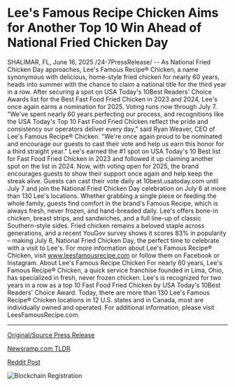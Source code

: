 # Lee's Famous Recipe Chicken Aims for Another Top 10 Win Ahead of National Fried Chicken Day

SHALIMAR, FL, June 16, 2025 /24-7PressRelease/ -- As National Fried Chicken Day approaches, Lee's Famous Recipe® Chicken, a name synonymous with delicious, home-style fried chicken for nearly 60 years, heads into summer with the chance to claim a national title for the third year in a row. After securing a spot on USA Today's 10Best Readers' Choice Awards list for the Best Fast Food Fried Chicken in 2023 and 2024, Lee's once again earns a nomination for 2025. Voting runs now through July 7.   "We've spent nearly 60 years perfecting our process, and recognitions like the USA Today's Top 10 Fast Food Fried Chicken reflect the pride and consistency our operators deliver every day," said Ryan Weaver, CEO of Lee's Famous Recipe® Chicken. "We're once again proud to be nominated and encourage our guests to cast their vote and help us earn this honor for a third straight year."   Lee's earned the #1 spot on USA Today's 10 Best list for Fast Food Fried Chicken in 2023 and followed it up claiming another spot on the list in 2024. Now, with voting open for 2025, the brand encourages guests to show their support once again and help keep the streak alive.   Guests can cast their vote daily at 10best.usatoday.com until July 7 and join the National Fried Chicken Day celebration on July 6 at more than 130 Lee's locations. Whether grabbing a single piece or feeding the whole family, guests find comfort in the brand's Famous Recipe, which is always fresh, never frozen, and hand-breaded daily. Lee's offers bone-in chicken, breast strips, and sandwiches, and a full line-up of classic Southern-style sides.   Fried chicken remains a beloved staple across generations, and a recent YouGov survey shows it scores 83% in popularity – making July 6, National Fried Chicken Day, the perfect time to celebrate with a visit to Lee's.   For more information about Lee's Famous Recipe® Chicken, visit www.leesfamousrecipe.com or follow them on Facebook or Instagram.  About Lee's Famous Recipe Chicken  For nearly 60 years, Lee's Famous Recipe® Chicken, a quick service franchise founded in Lima, Ohio, has specialized in fresh, never frozen chicken. Lee's is recognized for two years in a row as a top 10 Fast Food Fried Chicken by USA Today's 10Best Readers' Choice Award. Today, there are more than 130 Lee's Famous Recipe® Chicken locations in 12 U.S. states and in Canada, most are individually owned and operated. For additional information, please visit LeesFamousRecipe.com. 

---

[Original/Source Press Release](https://www.24-7pressrelease.com/press-release/523856/lees-famous-recipe-chicken-aims-for-another-top-10-win-ahead-of-national-fried-chicken-day)
                    

[Newsramp.com TLDR](https://newsramp.com/curated-news/lee-s-famous-recipe-chicken-aims-for-third-straight-usa-today-win/f82f436257ce2a91de36c99df3329de4) 

 



[Reddit Post](https://www.reddit.com/r/AwardsAndRecognition/comments/1lcx9tm/lees_famous_recipe_chicken_aims_for_third/) 



![Blockchain Registration](https://cdn.newsramp.app/24-7PressRelease/qrcode/256/16/chefaImw.webp)